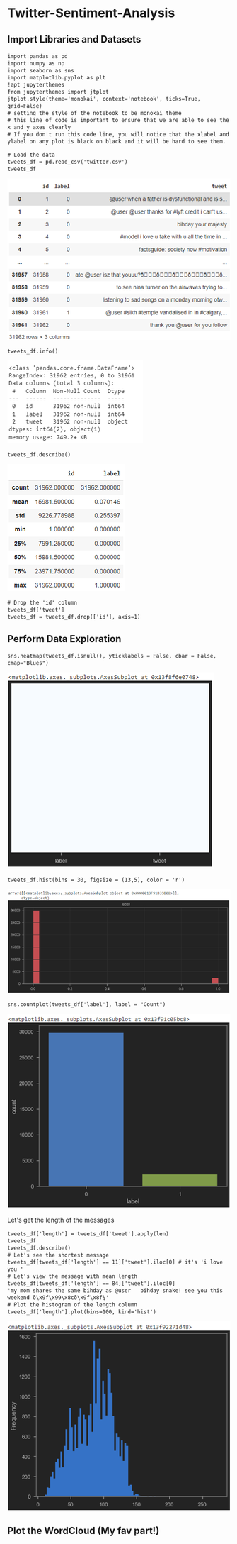 # Twitter-Sentiment-Analysis

Import Libraries and Datasets
------------------------
```
import pandas as pd
import numpy as np
import seaborn as sns
import matplotlib.pyplot as plt
!apt jupyterthemes
from jupyterthemes import jtplot
jtplot.style(theme='monokai', context='notebook', ticks=True, grid=False) 
# setting the style of the notebook to be monokai theme  
# this line of code is important to ensure that we are able to see the x and y axes clearly
# If you don't run this code line, you will notice that the xlabel and ylabel on any plot is black on black and it will be hard to see them. 
```

```
# Load the data
tweets_df = pd.read_csv('twitter.csv')
tweets_df
```

![tweetsdf](tweetsdf.png)

```
tweets_df.info()
```

![tweetsInfo](tweetsInfo.png)

```
tweets_df.describe()
```

![tweetsDescribe](tweetsdescribe.png)

```
# Drop the 'id' column
tweets_df['tweet']
tweets_df = tweets_df.drop(['id'], axis=1)
```

Perform Data Exploration
-----------------------------
```
sns.heatmap(tweets_df.isnull(), yticklabels = False, cbar = False, cmap="Blues")
```

![heatmap](emptyHeatmap.png)

```
tweets_df.hist(bins = 30, figsize = (13,5), color = 'r')
```

![firstHis](firstHisRed.png)

```
sns.countplot(tweets_df['label'], label = "Count") 
```

![secondHis](2ndHisBlue.png)

Let's get the length of the messages
```
tweets_df['length'] = tweets_df['tweet'].apply(len)
tweets_df
tweets_df.describe()
# Let's see the shortest message 
tweets_df[tweets_df['length'] == 11]['tweet'].iloc[0] # it's 'i love you '
# Let's view the message with mean length 
tweets_df[tweets_df['length'] == 84]['tweet'].iloc[0]
'my mom shares the same bihday as @user   bihday snake! see you this weekend ð\x9f\x99\x8cð\x9f\x8f¼'
# Plot the histogram of the length column
tweets_df['length'].plot(bins=100, kind='hist')
```

![Historgram of the length column](histogramoflength.png)

Plot the WordCloud (My fav part!)
------------------


